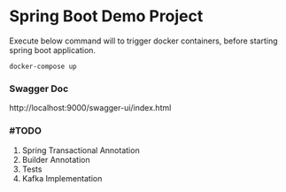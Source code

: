 # Spring Boot Demo Project

Execute below command will to trigger docker containers, before starting spring boot application. 
```shell
docker-compose up
```

### Swagger Doc
http://localhost:9000/swagger-ui/index.html

### #TODO
1. Spring Transactional Annotation
2. Builder Annotation
3. Tests
4. Kafka Implementation